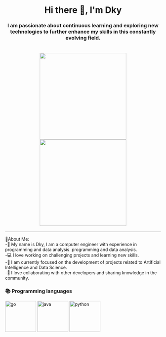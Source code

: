 

<div id="header align="center">
  <h1 align="center">Hi there 👋, I'm Dky</h1>
  <h3 align="center">I am passionate about continuous learning and exploring new technologies to further enhance my skills in this constantly evolving field.
   
  </h3>
  <h1 align="center">
    <img src="https://user-images.githubusercontent.com/130209447/264822274-b2ac0270-4256-4ae2-8e7a-e55b8c9d91b3.gif" width="280"/>
    <img src="https://user-images.githubusercontent.com/130209447/265292237-2ae515bf-e3d4-464f-81ae-b1f6f1826cd1.gif" width="280"/>
  </h1>
</div>

---
 🤔About Me:
<br>
-👋 My name is Dky, I am a computer engineer with experience in programming and data analysis.
programming and data analysis.
</br>
-💻 I love working on challenging projects and learning new skills. 
<br>
-🌟 I am currently focused on the development of projects related to Artificial Intelligence and Data Science. 
</br>
-🤝 I love collaborating with other developers and sharing knowledge in the community.
</br>

<div align="left">
  <h3>📚 Programming languages</h3> 
  <div>
    <img src="https://user-images.githubusercontent.com/130209447/265292882-e8c1c4bf-c663-4d3f-ad75-6587746f2a45.jpg" title="go" width="100" height="100"/>
    <img src="https://user-images.githubusercontent.com/130209447/265292980-8878d053-f4d4-4b02-9e71-d6f0a1dbc500.jpg" title="java" width="100" height="100"/>
    <img src="https://user-images.githubusercontent.com/130209447/265293057-b72961a9-3c47-4962-a505-3750b8354f76.jpg" title="python" width="100" height="100"/>
 </div>
</div>





